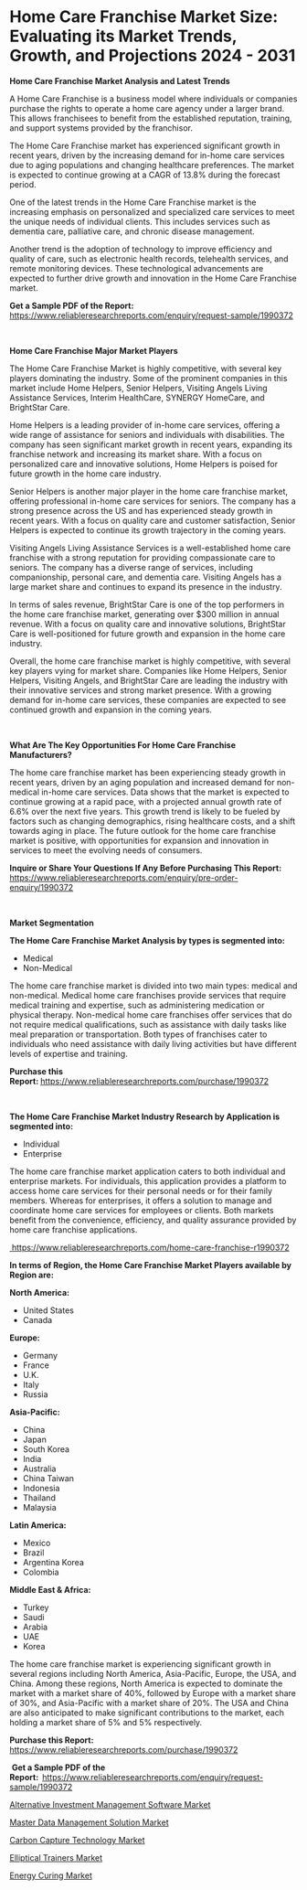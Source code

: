 <p><h1>Home Care Franchise Market Size: Evaluating its Market Trends, Growth, and Projections 2024 - 2031</h1></p><p><strong>Home Care Franchise Market Analysis and Latest Trends</strong></p>
<p><p>A Home Care Franchise is a business model where individuals or companies purchase the rights to operate a home care agency under a larger brand. This allows franchisees to benefit from the established reputation, training, and support systems provided by the franchisor.</p><p>The Home Care Franchise market has experienced significant growth in recent years, driven by the increasing demand for in-home care services due to aging populations and changing healthcare preferences. The market is expected to continue growing at a CAGR of 13.8% during the forecast period.</p><p>One of the latest trends in the Home Care Franchise market is the increasing emphasis on personalized and specialized care services to meet the unique needs of individual clients. This includes services such as dementia care, palliative care, and chronic disease management.</p><p>Another trend is the adoption of technology to improve efficiency and quality of care, such as electronic health records, telehealth services, and remote monitoring devices. These technological advancements are expected to further drive growth and innovation in the Home Care Franchise market.</p></p>
<p><strong>Get a Sample PDF of the Report:&nbsp;</strong> <a href="https://www.reliableresearchreports.com/enquiry/request-sample/1990372">https://www.reliableresearchreports.com/enquiry/request-sample/1990372</a></p>
<p>&nbsp;</p>
<p><strong>Home Care Franchise Major Market Players</strong></p>
<p><p>The Home Care Franchise Market is highly competitive, with several key players dominating the industry. Some of the prominent companies in this market include Home Helpers, Senior Helpers, Visiting Angels Living Assistance Services, Interim HealthCare, SYNERGY HomeCare, and BrightStar Care.</p><p>Home Helpers is a leading provider of in-home care services, offering a wide range of assistance for seniors and individuals with disabilities. The company has seen significant market growth in recent years, expanding its franchise network and increasing its market share. With a focus on personalized care and innovative solutions, Home Helpers is poised for future growth in the home care industry.</p><p>Senior Helpers is another major player in the home care franchise market, offering professional in-home care services for seniors. The company has a strong presence across the US and has experienced steady growth in recent years. With a focus on quality care and customer satisfaction, Senior Helpers is expected to continue its growth trajectory in the coming years.</p><p>Visiting Angels Living Assistance Services is a well-established home care franchise with a strong reputation for providing compassionate care to seniors. The company has a diverse range of services, including companionship, personal care, and dementia care. Visiting Angels has a large market share and continues to expand its presence in the industry.</p><p>In terms of sales revenue, BrightStar Care is one of the top performers in the home care franchise market, generating over $300 million in annual revenue. With a focus on quality care and innovative solutions, BrightStar Care is well-positioned for future growth and expansion in the home care industry.</p><p>Overall, the home care franchise market is highly competitive, with several key players vying for market share. Companies like Home Helpers, Senior Helpers, Visiting Angels, and BrightStar Care are leading the industry with their innovative services and strong market presence. With a growing demand for in-home care services, these companies are expected to see continued growth and expansion in the coming years.</p></p>
<p>&nbsp;</p>
<p><strong>What Are The Key Opportunities For Home Care Franchise Manufacturers?</strong></p>
<p><p>The home care franchise market has been experiencing steady growth in recent years, driven by an aging population and increased demand for non-medical in-home care services. Data shows that the market is expected to continue growing at a rapid pace, with a projected annual growth rate of 6.6% over the next five years. This growth trend is likely to be fueled by factors such as changing demographics, rising healthcare costs, and a shift towards aging in place. The future outlook for the home care franchise market is positive, with opportunities for expansion and innovation in services to meet the evolving needs of consumers.</p></p>
<p><strong>Inquire or Share Your Questions If Any Before Purchasing This Report:</strong> <a href="https://www.reliableresearchreports.com/enquiry/pre-order-enquiry/1990372">https://www.reliableresearchreports.com/enquiry/pre-order-enquiry/1990372</a></p>
<p>&nbsp;</p>
<p><strong>Market Segmentation</strong></p>
<p><strong>The Home Care Franchise Market Analysis by types is segmented into:</strong></p>
<p><ul><li>Medical</li><li>Non-Medical</li></ul></p>
<p><p>The home care franchise market is divided into two main types: medical and non-medical. Medical home care franchises provide services that require medical training and expertise, such as administering medication or physical therapy. Non-medical home care franchises offer services that do not require medical qualifications, such as assistance with daily tasks like meal preparation or transportation. Both types of franchises cater to individuals who need assistance with daily living activities but have different levels of expertise and training.</p></p>
<p><strong>Purchase this Report:&nbsp;</strong><a href="https://www.reliableresearchreports.com/purchase/1990372">https://www.reliableresearchreports.com/purchase/1990372</a></p>
<p>&nbsp;</p>
<p><strong>The Home Care Franchise Market Industry Research by Application is segmented into:</strong></p>
<p><ul><li>Individual</li><li>Enterprise</li></ul></p>
<p><p>The home care franchise market application caters to both individual and enterprise markets. For individuals, this application provides a platform to access home care services for their personal needs or for their family members. Whereas for enterprises, it offers a solution to manage and coordinate home care services for employees or clients. Both markets benefit from the convenience, efficiency, and quality assurance provided by home care franchise applications.</p></p>
<p><a href="https://www.reliableresearchreports.com/home-care-franchise-r1990372">&nbsp;https://www.reliableresearchreports.com/home-care-franchise-r1990372</a></p>
<p><strong>In terms of Region, the Home Care Franchise Market Players available by Region are:</strong></p>
<p>
    <p> <strong> North America: </strong>
        <ul>
            <li>United States</li>
            <li>Canada</li>
        </ul>
        </p> 
    <p> <strong> Europe: </strong>
        <ul>
            <li>Germany</li>
            <li>France</li>
            <li>U.K.</li>
            <li>Italy</li>
            <li>Russia</li>
        </ul>
        </p> 
    <p> <strong> Asia-Pacific: </strong>
        <ul>
            <li>China</li>
            <li>Japan</li>
            <li>South Korea</li>
            <li>India</li>
            <li>Australia</li>
            <li>China Taiwan</li>
            <li>Indonesia</li>
            <li>Thailand</li>
            <li>Malaysia</li>
        </ul>
        </p> 
    <p> <strong> Latin America: </strong>
        <ul>
            <li>Mexico</li>
            <li>Brazil</li>
            <li>Argentina Korea</li>
            <li>Colombia</li>
        </ul>
        </p> 
    <p> <strong> Middle East & Africa: </strong>
        <ul>
            <li>Turkey</li>
            <li>Saudi</li>
            <li>Arabia</li>
            <li>UAE</li>
            <li>Korea</li>
        </ul>
    </p>
    </p>
<p><p>The home care franchise market is experiencing significant growth in several regions including North America, Asia-Pacific, Europe, the USA, and China. Among these regions, North America is expected to dominate the market with a market share of 40%, followed by Europe with a market share of 30%, and Asia-Pacific with a market share of 20%. The USA and China are also anticipated to make significant contributions to the market, each holding a market share of 5% and 5% respectively.</p></p>
<p><strong>Purchase this Report: </strong><a href="https://www.reliableresearchreports.com/purchase/1990372">https://www.reliableresearchreports.com/purchase/1990372</a></p>
<p>&nbsp;<strong>Get a Sample PDF of the Report:&nbsp;&nbsp;</strong><a href="https://www.reliableresearchreports.com/enquiry/request-sample/1990372">https://www.reliableresearchreports.com/enquiry/request-sample/1990372</a></p>
<p><strong></strong></p>
<p><p><a href="https://www.linkedin.com/pulse/global-alternative-investment-management-software-market-size-kvwlf">Alternative Investment Management Software Market</a></p><p><a href="https://github.com/btwcqfvq34/Market-Research-Report-List-1/blob/main/master-data-management-solution-market.md">Master Data Management Solution Market</a></p><p><a href="https://www.linkedin.com/pulse/carbon-capture-technology-market-share-size-trends-industry-srile">Carbon Capture Technology Market</a></p><p><a href="https://issuu.com/reportprime-2/docs/elliptical-trainers-market-size-2030.pptx">Elliptical Trainers Market</a></p><p><a href="https://issuu.com/reportprime-2/docs/energy-curing-market-size-2030.pptx">Energy Curing Market</a></p></p>